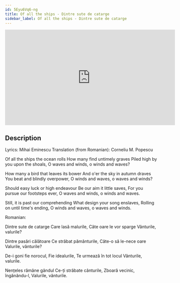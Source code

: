 ```yaml
---
id: 5Eyu6Vq6-ng
title: Of all the ships - Dintre sute de catarge
sidebar_label: Of all the ships - Dintre sute de catarge
---
```


<iframe
  width="560"
  height="315"
  src="https://www.youtube.com/embed/5Eyu6Vq6-ng"
  title="YouTube video player"
  frameborder="0"
  allow="accelerometer; autoplay; clipboard-write; encrypted-media; gyroscope; picture-in-picture; web-share"
  referrerpolicy="strict-origin-when-cross-origin"
  allowfullscreen
></iframe>

## Description

Lyrics: Mihai Eminescu
Translation (from Romanian): Corneliu M. Popescu

Of all the ships the ocean rolls 
   How many find untimely graves 
Piled high by you upon the shoals, 
   O waves and winds, o winds and waves? 

How many a bird that leaves its bower 
   And o'er the sky in autumn draves 
You beat and blindly  overpower, 
   O winds and waves, o waves and winds?  
 
Should easy luck or high endeavour 
   Be our aim it little saves, 
For you pursue our footsteps ever, 
   O waves and winds, o winds and waves. 

Still, it is past our comprehending 
   What design your song enslaves, 
Rolling on until time's ending, 
   O winds and waves, o waves and winds. 

Romanian:

Dintre sute de catarge
       Care lasă malurile,
Câte oare le vor sparge
       Vânturile, valurile?

Dintre pasări călătoare
       Ce străbat pământurile,
Câte-o să le-nece oare
       Valurile, vânturile?

De-i goni fie norocul,
       Fie idealurile,
Te urmează în tot locul
       Vânturile, valurile.

Nențeles rămâne gândul
       Ce-ți străbate cânturile,
Zboară vecinic, îngânându-l,
       Valurile, vânturile.
